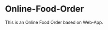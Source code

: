 # Online-Food-Order

This is an Online Food Order based on Web-App.

































































































































































